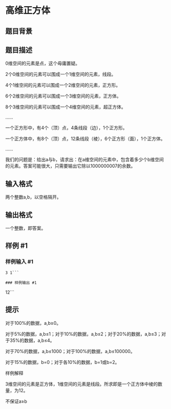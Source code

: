 # 高维正方体

## 题目背景



## 题目描述

0维空间的元素是点，这个毋庸置疑。


2个0维空间的元素可以围成一个1维空间的元素，线段。


4个1维空间的元素可以围成一个2维空间的元素，正方形。


6个2维空间的元素可以围成一个3维空间的元素，正方体。


8个3维空间的元素可以围成一个4维空间的元素，超正方体。


……

一个正方形中，有4个（顶）点，4条线段（边），1个正方形。


一个正方体中，有8个（顶）点，12条线段（棱），6个正方形（面），1个正方体。


……

我们的问题是：给出a与b，请求出：在a维空间的元素中，包含着多少个b维空间的元素。答案可能很大，只需要输出它除以1000000007的余数。


## 输入格式

两个整数a,b，以空格隔开。


## 输出格式

一个整数，即答案。


## 样例 #1

### 样例输入 #1
```
3 1```

### 样例输出 #1

```
12```

## 提示

对于100%的数据，a,b≥0。


对于5%的数据，a,b≤1；对于10%的数据，a,b≤2；对于20%的数据，a,b≤3；对于35%的数据，a,b≤4。


对于70%的数据，a,b≤1000；对于100%的数据，a,b≤100000。


对于15%的数据，b=0；对于各10%的数据，b=1或b=2。


样例解释


3维空间的元素是正方体，1维空间的元素是线段。所求即是一个正方体中棱的数量，为12。

不保证a≥b

